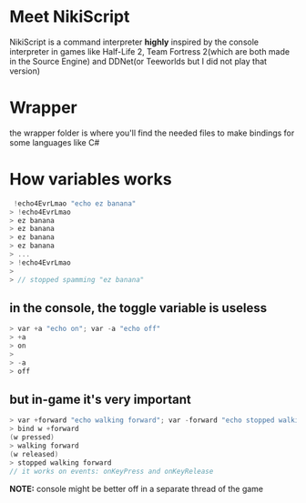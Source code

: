 # Meet NikiScript
NikiScript is a command interpreter **highly** inspired by the console interpreter in games like Half-Life 2, Team Fortress 2(which are both made in the Source Engine) and DDNet(or Teeworlds but I did not play that version)

# Wrapper
the wrapper folder is where you'll find the needed files to make bindings for some languages like C#

# How variables works
```cpp
 !echo4EvrLmao "echo ez banana"
> !echo4EvrLmao
> ez banana
> ez banana
> ez banana
> ez banana
> ...
> !echo4EvrLmao
>
> // stopped spamming "ez banana"
```

## in the console, the toggle variable is useless
```cpp
> var +a "echo on"; var -a "echo off"
> +a
> on
>
> -a
> off
```

## but in-game it's very important
```cpp
> var +forward "echo walking forward"; var -forward "echo stopped walking forward"
> bind w +forward
(w pressed)
> walking forward
(w released)
> stopped walking forward
// it works on events: onKeyPress and onKeyRelease
```

**NOTE:** console might be better off in a separate thread of the game